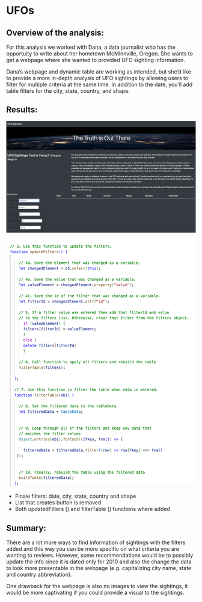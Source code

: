 # UFOs

## Overview of the analysis:
For this analysis we worked with Dana, a data journalist who has the opportuity to write about her hometown McMinnville, Oregon. 
She wants to get a webpage where she wanted to provided UFO sighting information. 

Dana’s webpage and dynamic table are working as intended, but she’d like to provide a more in-depth analysis of UFO sightings by allowing users to filter for multiple criteria at the same time. In addition to the date, you’ll add table filters for the city, state, country, and shape.


## Results:
![FINAL WEBPAGE](https://github.com/Lesliec87/UFOs/blob/main/static/images/Final%20webpage.png)

![Functions](https://github.com/Lesliec87/UFOs/blob/main/static/images/functions.png)

- Finale filters: date, city, state, country and shape
- List that creates button is removed 
- Both updatedFilters () and filterTable () functions where added  

## Summary:
There are a lot more ways to find information of sightings with the filters added and this way you can be more specific on what criteria you are wanting to reviews. However, some recommendations would be to possibly update the info since it is dated only for 2010 and also the change the data to look more presentable in the webpage (e.g. capitalizing city name, state and country abbreviation).

One drawback for the webpage is also no images to view the sightings, it would be more captivating if you could provide a visual to the sightings. 


